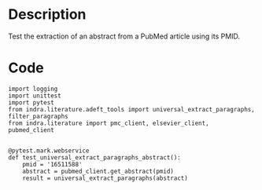 # Description
Test the extraction of an abstract from a PubMed article using its PMID.

# Code
```
import logging
import unittest
import pytest
from indra.literature.adeft_tools import universal_extract_paragraphs, filter_paragraphs
from indra.literature import pmc_client, elsevier_client, pubmed_client


@pytest.mark.webservice
def test_universal_extract_paragraphs_abstract():
    pmid = '16511588'
    abstract = pubmed_client.get_abstract(pmid)
    result = universal_extract_paragraphs(abstract)

```
